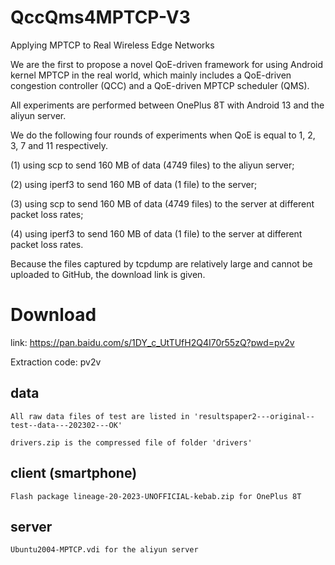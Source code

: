 # QccQms4MPTCP-V3
Applying MPTCP to Real Wireless Edge Networks

We are the first to propose a novel QoE-driven framework for using Android kernel MPTCP in the real world, 
which mainly includes a QoE-driven congestion controller (QCC) and a QoE-driven MPTCP scheduler (QMS).



All experiments are performed between OnePlus 8T with Android 13 and the aliyun server.

We do the following four rounds of experiments when QoE is equal to 1, 2, 3, 7 and 11 respectively. 

(1) using scp to send 160 MB of data (4749 files) to the aliyun server; 

(2) using iperf3 to send 160 MB of data (1 file) to the server; 

(3) using scp to send 160 MB of data (4749 files) to the server at different packet loss rates;

(4) using iperf3 to send 160 MB of data (1 file) to the server at different packet loss rates.

Because the files captured by tcpdump are relatively large and cannot be uploaded to GitHub, the download link is given.

# Download

link: https://pan.baidu.com/s/1DY_c_UtTUfH2Q4I70r55zQ?pwd=pv2v 

Extraction code: pv2v 

## data
    All raw data files of test are listed in 'resultspaper2---original--test--data---202302---OK'

    drivers.zip is the compressed file of folder 'drivers'

## client (smartphone)
    Flash package lineage-20-2023-UNOFFICIAL-kebab.zip for OnePlus 8T

## server
    Ubuntu2004-MPTCP.vdi for the aliyun server
